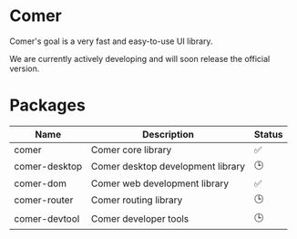 # Comer

Comer's goal is a very fast and easy-to-use UI library.

We are currently actively developing and will soon release the official version.

# Packages

Name | Description | Status
---- | ---- | ----
comer | Comer core library | ✅
comer-desktop | Comer desktop development library | 🕒
comer-dom | Comer web development library | ✅
comer-router | Comer routing library | 🕒 
comer-devtool | Comer developer tools | 🕒    
